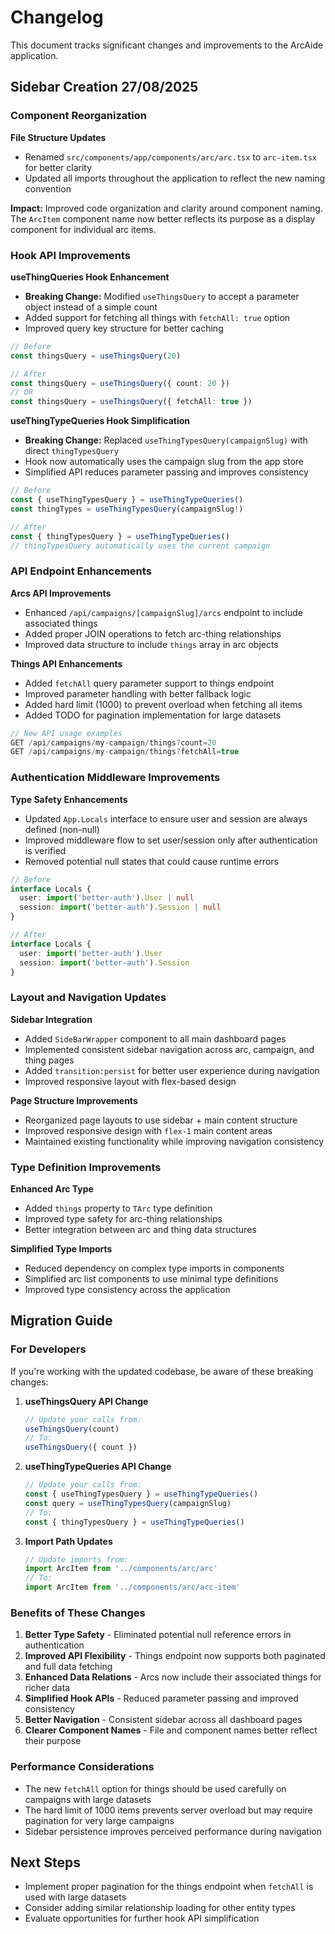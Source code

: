# Changelog

This document tracks significant changes and improvements to the ArcAide application.

## Sidebar Creation 27/08/2025

### Component Reorganization

**File Structure Updates**

- Renamed `src/components/app/components/arc/arc.tsx` to `arc-item.tsx` for better clarity
- Updated all imports throughout the application to reflect the new naming convention

**Impact:** Improved code organization and clarity around component naming. The `ArcItem` component name now better reflects its purpose as a display component for individual arc items.

### Hook API Improvements

**useThingQueries Hook Enhancement**

- **Breaking Change:** Modified `useThingsQuery` to accept a parameter object instead of a simple count
- Added support for fetching all things with `fetchAll: true` option
- Improved query key structure for better caching

```typescript
// Before
const thingsQuery = useThingsQuery(20)

// After
const thingsQuery = useThingsQuery({ count: 20 })
// OR
const thingsQuery = useThingsQuery({ fetchAll: true })
```

**useThingTypeQueries Hook Simplification**

- **Breaking Change:** Replaced `useThingTypesQuery(campaignSlug)` with direct `thingTypesQuery`
- Hook now automatically uses the campaign slug from the app store
- Simplified API reduces parameter passing and improves consistency

```typescript
// Before
const { useThingTypesQuery } = useThingTypeQueries()
const thingTypes = useThingTypesQuery(campaignSlug!)

// After
const { thingTypesQuery } = useThingTypeQueries()
// thingTypesQuery automatically uses the current campaign
```

### API Endpoint Enhancements

**Arcs API Improvements**

- Enhanced `/api/campaigns/[campaignSlug]/arcs` endpoint to include associated things
- Added proper JOIN operations to fetch arc-thing relationships
- Improved data structure to include `things` array in arc objects

**Things API Enhancements**

- Added `fetchAll` query parameter support to things endpoint
- Improved parameter handling with better fallback logic
- Added hard limit (1000) to prevent overload when fetching all items
- Added TODO for pagination implementation for large datasets

```typescript
// New API usage examples
GET /api/campaigns/my-campaign/things?count=20
GET /api/campaigns/my-campaign/things?fetchAll=true
```

### Authentication Middleware Improvements

**Type Safety Enhancements**

- Updated `App.Locals` interface to ensure user and session are always defined (non-null)
- Improved middleware flow to set user/session only after authentication is verified
- Removed potential null states that could cause runtime errors

```typescript
// Before
interface Locals {
  user: import('better-auth').User | null
  session: import('better-auth').Session | null
}

// After
interface Locals {
  user: import('better-auth').User
  session: import('better-auth').Session
}
```

### Layout and Navigation Updates

**Sidebar Integration**

- Added `SideBarWrapper` component to all main dashboard pages
- Implemented consistent sidebar navigation across arc, campaign, and thing pages
- Added `transition:persist` for better user experience during navigation
- Improved responsive layout with flex-based design

**Page Structure Improvements**

- Reorganized page layouts to use sidebar + main content structure
- Improved responsive design with `flex-1` main content areas
- Maintained existing functionality while improving navigation consistency

### Type Definition Improvements

**Enhanced Arc Type**

- Added `things` property to `TArc` type definition
- Improved type safety for arc-thing relationships
- Better integration between arc and thing data structures

**Simplified Type Imports**

- Reduced dependency on complex type imports in components
- Simplified arc list components to use minimal type definitions
- Improved type consistency across the application

## Migration Guide

### For Developers

If you're working with the updated codebase, be aware of these breaking changes:

1. **useThingsQuery API Change**

   ```typescript
   // Update your calls from:
   useThingsQuery(count)
   // To:
   useThingsQuery({ count })
   ```

2. **useThingTypeQueries API Change**

   ```typescript
   // Update your calls from:
   const { useThingTypesQuery } = useThingTypeQueries()
   const query = useThingTypesQuery(campaignSlug)
   // To:
   const { thingTypesQuery } = useThingTypeQueries()
   ```

3. **Import Path Updates**
   ```typescript
   // Update imports from:
   import ArcItem from '../components/arc/arc'
   // To:
   import ArcItem from '../components/arc/arc-item'
   ```

### Benefits of These Changes

1. **Better Type Safety** - Eliminated potential null reference errors in authentication
2. **Improved API Flexibility** - Things endpoint now supports both paginated and full data fetching
3. **Enhanced Data Relations** - Arcs now include their associated things for richer data
4. **Simplified Hook APIs** - Reduced parameter passing and improved consistency
5. **Better Navigation** - Consistent sidebar across all dashboard pages
6. **Clearer Component Names** - File and component names better reflect their purpose

### Performance Considerations

- The new `fetchAll` option for things should be used carefully on campaigns with large datasets
- The hard limit of 1000 items prevents server overload but may require pagination for very large campaigns
- Sidebar persistence improves perceived performance during navigation

## Next Steps

- Implement proper pagination for the things endpoint when `fetchAll` is used with large datasets
- Consider adding similar relationship loading for other entity types
- Evaluate opportunities for further hook API simplification
